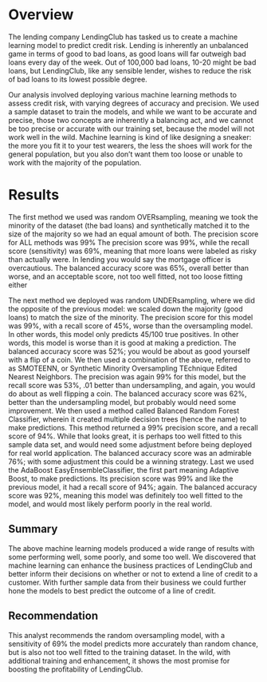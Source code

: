 # Overview
The lending company LendingClub has tasked us to create a machine learning model to predict credit risk. Lending is inherently an unbalanced game in terms of good to bad loans, as good loans will far outweigh bad loans every day of the week. Out of 100,000 bad loans, 10-20 might be bad loans, but LendingClub, like any sensible lender, wishes to reduce the risk of bad loans to its lowest possible degree. 

Our analysis involved deploying various machine learning methods to assess credit risk, with varying degrees of accuracy and precision. We used a sample dataset to train the models, and while we want to be accurate and precise, those two concepts are inherently a balancing act, and we cannot be too precise or accurate with our training set, because the model will not work well in the wild. Machine learning is kind of like designing a sneaker: the more you fit it to your test wearers, the less the shoes will work for the general population, but you also don’t want them too loose or unable to work with the majority of the population. 

# Results
The first method we used was random OVERsampling, meaning we took the minority of the dataset (the bad loans) and synthetically matched it to the size of the majority so we had an equal amount of both. The precision score for ALL methods was 99%
The precision score was 99%, while the recall score (sensitivity) was 69%, meaning that more loans were labeled as risky than actually were. In lending you would say the mortgage officer is overcautious. 
The balanced accuracy score was 65%, overall better than worse, and an acceptable score, not too well fitted, not too loose fitting either

The next method we deployed was random UNDERsampling, where we did the opposite of the previous model: we scaled down the majority (good loans) to match the size of the minority. 
The precision score for this model was 99%, with a recall score of 45%, worse than the oversampling model. In other words, this model only predicts 45/100 true positives. In other words, this model is worse than it is good at making a prediction. 
The balanced accuracy score was 52%; you would be about as good yourself with a flip of a coin. 
We then used a combination of the above, referred to as SMOTEENN, or Synthetic Minority Oversampling TEchnique Edited Nearest Neighbors. 
The precision was again 99% for this model, but the recall score was 53%, .01 better than undersampling, and again, you would do about as well flipping a coin. 
The balanced accuracy score was 62%, better than the undersampling model, but probably would need some improvement.
We then used a method called Balanced Random Forest Classifier, wherein it created multiple decision trees (hence the name) to make predictions. 
This method returned a 99% precision score, and a recall score of 94%. While that looks great, it is perhaps too well fitted to this sample data set, and would need some adjustment before being deployed for real world application.
The balanced accuracy score was an admirable 76%; with some adjustment this could be a winning strategy.
Last we used the AdaBoost EasyEnsembleClassifier, the first part meaning Adaptive Boost, to make predictions. 
Its precision score was 99% and like the previous model, it had a recall score of 94%; again.
The balanced accuracy score was 92%, meaning this model was definitely too well fitted to the model, and would most likely perform poorly in the real world. 

## Summary
The above machine learning models produced a wide range of results with some performing well, some poorly, and some too well. We discovered that machine learning can enhance the business practices of LendingClub and better inform their decisions on whether or not to extend a line of credit to a customer. With further sample data from their business we could further hone the models to best predict the outcome of a line of credit.

## Recommendation
This analyst recommends the random oversampling model, with a sensitivity of 69% the model predicts more accurately than random chance, but is also not too well fitted to the training dataset. In the wild, with additional training and enhancement, it shows the most promise for boosting the profitability of LendingClub. 
